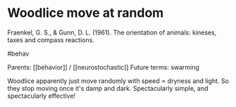# Woodlice move at random

Fraenkel, G. S., & Gunn, D. L. (1961). The orientation of animals: kineses, taxes and compass reactions.

#behav

Parents: [[behavior]] / [[neurostochastic]]
Future terms: swarming

Woodlice apparently just move randomly with speed ∝ dryness and light. So they stop moving once it's damp and dark. Spectacularly simple, and spectacularly effective!